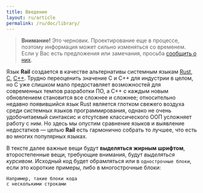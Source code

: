 ```yaml
---
title: Введение
layout: ru/article
permalink: /ru/doc/library/
---
```


> **Внимание!**
> Это черновик. Проектирование еще в процессе, поэтому информация может сильно изменяться со временем.
> Если у Вас есть предложения или замечания, просьба <a href="mailto:proposals@rail-lang.org">сообщить о них</a>.

Язык **Rail** создается в качестве альтернативы системным языкам [Rust](https://www.rust-lang.org/ru-RU/), [C](https://ru.wikipedia.org/wiki/%D0%A1%D0%B8_(%D1%8F%D0%B7%D1%8B%D0%BA_%D0%BF%D1%80%D0%BE%D0%B3%D1%80%D0%B0%D0%BC%D0%BC%D0%B8%D1%80%D0%BE%D0%B2%D0%B0%D0%BD%D0%B8%D1%8F)), [C++](https://ru.wikipedia.org/wiki/C%2B%2B). Трудно переоценить значение С и С++ для индустрии в целом, но С уже слишком мало предоставляет возможностей для современных темпов разработки ПО, а С++ с каждым новым обновлением становится все сложнее и сложнее; относительно недавно появившийся язык Rust является глотком свежего воздуха среди системных языков программирования, однако не очень удобочитаемый синтаксис и отсутсвие классического ООП усложняет работу с ним. Но здесь мы опустим сравнение языков и выявление недостатков — целью **Rail** есть гармонично собрать то лучшее, что есть во многих популярных языках.

В тексте далее важные вещи будут **выделяться жирным шрифтом**, второстепенные вещи, требующие внимания, будут _выделяться курсивом_. Исходный код будет обрамляться или в `однострочные блоки`, если это короткие примеры, либо в многострочные блоки:
```
Например, такие блоки кода
с несколькими строками
```
